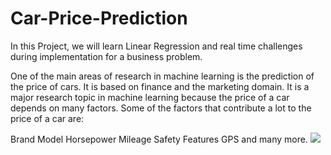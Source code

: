 # Car-Price-Prediction
In this Project, we will learn Linear Regression and real time challenges during implementation for a business problem.

One of the main areas of research in machine learning is the prediction of the price of cars. It is based on finance and the marketing domain. It is a major research topic in machine learning because the price of a car depends on many factors. Some of the factors that contribute a lot to the price of a car are:

Brand
Model
Horsepower
Mileage
Safety Features
GPS and many more.
![](https://uploads-ssl.webflow.com/5f6bc60e665f54545a1e52a5/615627e5824c9c6195abfda9_computer-vision-cycle.png)
